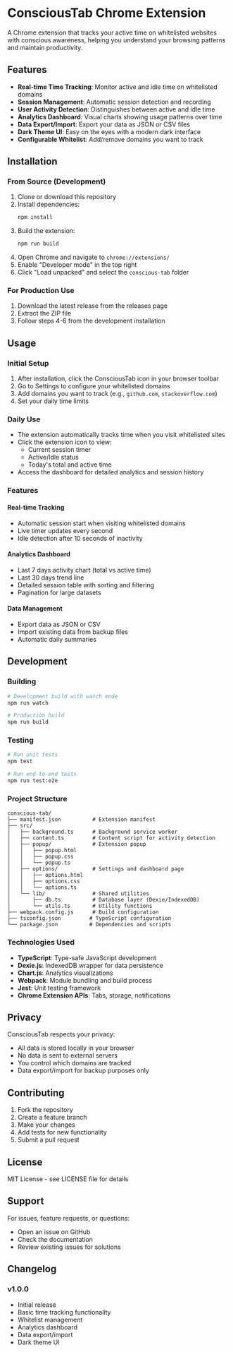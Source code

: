 # ConsciousTab Chrome Extension

A Chrome extension that tracks your active time on whitelisted websites with conscious awareness, helping you understand your browsing patterns and maintain productivity.

## Features

- **Real-time Time Tracking**: Monitor active and idle time on whitelisted domains
- **Session Management**: Automatic session detection and recording
- **User Activity Detection**: Distinguishes between active and idle time
- **Analytics Dashboard**: Visual charts showing usage patterns over time
- **Data Export/Import**: Export your data as JSON or CSV files
- **Dark Theme UI**: Easy on the eyes with a modern dark interface
- **Configurable Whitelist**: Add/remove domains you want to track

## Installation

### From Source (Development)

1. Clone or download this repository
2. Install dependencies:
   ```bash
   npm install
   ```
3. Build the extension:
   ```bash
   npm run build
   ```
4. Open Chrome and navigate to `chrome://extensions/`
5. Enable "Developer mode" in the top right
6. Click "Load unpacked" and select the `conscious-tab` folder

### For Production Use

1. Download the latest release from the releases page
2. Extract the ZIP file
3. Follow steps 4-6 from the development installation

## Usage

### Initial Setup

1. After installation, click the ConsciousTab icon in your browser toolbar
2. Go to Settings to configure your whitelisted domains
3. Add domains you want to track (e.g., `github.com`, `stackoverflow.com`)
4. Set your daily time limits

### Daily Use

- The extension automatically tracks time when you visit whitelisted sites
- Click the extension icon to view:
  - Current session timer
  - Active/Idle status
  - Today's total and active time
- Access the dashboard for detailed analytics and session history

### Features

#### Real-time Tracking
- Automatic session start when visiting whitelisted domains
- Live timer updates every second
- Idle detection after 10 seconds of inactivity

#### Analytics Dashboard
- Last 7 days activity chart (total vs active time)
- Last 30 days trend line
- Detailed session table with sorting and filtering
- Pagination for large datasets

#### Data Management
- Export data as JSON or CSV
- Import existing data from backup files
- Automatic daily summaries

## Development

### Building

```bash
# Development build with watch mode
npm run watch

# Production build
npm run build
```

### Testing

```bash
# Run unit tests
npm test

# Run end-to-end tests
npm run test:e2e
```

### Project Structure

```
conscious-tab/
├── manifest.json          # Extension manifest
├── src/
│   ├── background.ts      # Background service worker
│   ├── content.ts         # Content script for activity detection
│   ├── popup/             # Extension popup
│   │   ├── popup.html
│   │   ├── popup.css
│   │   └── popup.ts
│   ├── options/           # Settings and dashboard page
│   │   ├── options.html
│   │   ├── options.css
│   │   └── options.ts
│   └── lib/               # Shared utilities
│       ├── db.ts          # Database layer (Dexie/IndexedDB)
│       └── utils.ts       # Utility functions
├── webpack.config.js      # Build configuration
├── tsconfig.json         # TypeScript configuration
└── package.json          # Dependencies and scripts
```

### Technologies Used

- **TypeScript**: Type-safe JavaScript development
- **Dexie.js**: IndexedDB wrapper for data persistence
- **Chart.js**: Analytics visualizations
- **Webpack**: Module bundling and build process
- **Jest**: Unit testing framework
- **Chrome Extension APIs**: Tabs, storage, notifications

## Privacy

ConsciousTab respects your privacy:
- All data is stored locally in your browser
- No data is sent to external servers
- You control which domains are tracked
- Data export/import for backup purposes only

## Contributing

1. Fork the repository
2. Create a feature branch
3. Make your changes
4. Add tests for new functionality
5. Submit a pull request

## License

MIT License - see LICENSE file for details

## Support

For issues, feature requests, or questions:
- Open an issue on GitHub
- Check the documentation
- Review existing issues for solutions

## Changelog

### v1.0.0
- Initial release
- Basic time tracking functionality
- Whitelist management
- Analytics dashboard
- Data export/import
- Dark theme UI
